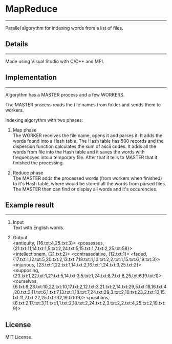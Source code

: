 # MapReduce
---
Parallel algorythm for indexing words from a list of files.

## Details
---
Made using Visual Studio with C/C++ and MPI.

## Implementation
---
Algorythm has a MASTER process and a few WORKERS.

The MASTER process reads the file names from folder and sends them to workers.

Indexing algorythm with two phases:

1. Map phase   
The WORKER receives the file name, opens it and parses it. It adds the words found into a Hash table.
The Hash table has 500 records and the dispersion function calculates the sum of ascii codes. It adds all the words from file into the Hash table and it saves the words with frequencyes into a temporary file. 
After that it tells to MASTER that it finished the processing.

1. Reduce phase  
The MASTER adds the processed words (from workers when finished) to it's Hash table, where would be stored all the words from parsed files.
The MASTER then can find or display all words and it's occurencies.

## Example result
---
1. Input  
Text with English words.

1. Output  
<antiquity, {16.txt:4,25.txt:3}>
<possesses, {21.txt:11,14.txt:1,5.txt:2,24.txt:5,15.txt:1,7.txt:2,25.txt:58}>
<intellectionem, {21.txt:2}>
<contrasedative, {12.txt:1}>
<faded, {17.txt:1,12.txt:5,20.txt:2,13.txt:7,18.txt:1,10.txt:2,2.txt:1,15.txt:6,19.txt:3}>
<injurious, {23.txt:1,22.txt:1,14.txt:2,16.txt:1,24.txt:3,25.txt:2}>
<supposing, {23.txt:1,22.txt:1,21.txt:5,14.txt:3,5.txt:1,24.txt:8,7.txt:8,25.txt:6,19.txt:1}>
<ourselves, {6.txt:8,23.txt:10,22.txt:10,17.txt:2,12.txt:3,21.txt:2,14.txt:29,5.txt:18,16.txt:4,20.txt:2,11.txt:6,1.txt:7,13.txt:1,18.txt:7,24.txt:29,3.txt:2,10.txt:23,2.txt:13,15.txt:11,7.txt:22,25.txt:132,19.txt:19}>
<positions, {6.txt:2,17.txt:3,11.txt:1,1.txt:2,18.txt:2,24.txt:2,3.txt:2,2.txt:4,25.txt:2,19.txt:9}>

## License
MIT License.